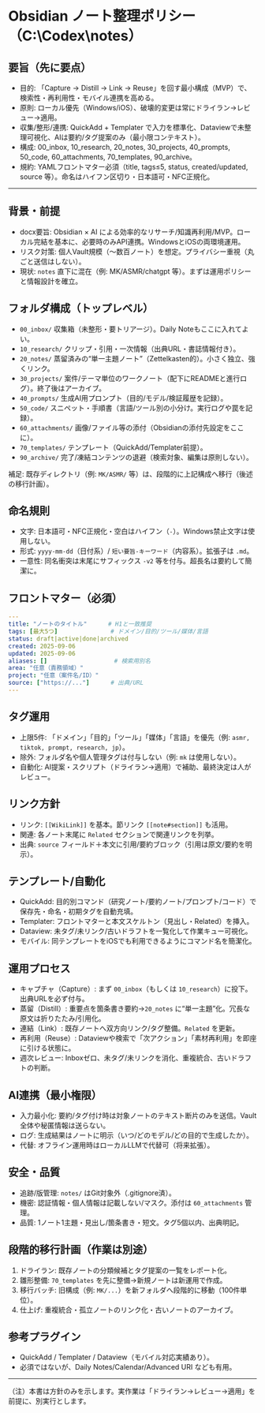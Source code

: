 # Obsidian ノート整理ポリシー（C:\\Codex\\notes）

## 要旨（先に要点）
- 目的: 「Capture → Distill → Link → Reuse」を回す最小構成（MVP）で、検索性・再利用性・モバイル連携を高める。
- 原則: ローカル優先（Windows/iOS）、破壊的変更は常にドライラン→レビュー→適用。
- 収集/整形/連携: QuickAdd + Templater で入力を標準化、Dataviewで未整理可視化、AIは要約/タグ提案のみ（最小限コンテキスト）。
- 構成: 00_inbox, 10_research, 20_notes, 30_projects, 40_prompts, 50_code, 60_attachments, 70_templates, 90_archive。
- 規約: YAMLフロントマター必須（title, tags≤5, status, created/updated, source 等）。命名はハイフン区切り・日本語可・NFC正規化。

---

## 背景・前提
- docx要旨: Obsidian × AI による効率的なリサーチ/知識再利用/MVP。ローカル完結を基本に、必要時のみAPI連携。WindowsとiOSの両環境運用。
- リスク対策: 個人Vault規模（〜数百ノート）を想定。プライバシー重視（丸ごと送信はしない）。
- 現状: `notes` 直下に混在（例: MK/ASMR/chatgpt 等）。まずは運用ポリシーと情報設計を確立。

## フォルダ構成（トップレベル）
- `00_inbox/` 収集箱（未整形・要トリアージ）。Daily Noteもここに入れてよい。
- `10_research/` クリップ・引用・一次情報（出典URL・書誌情報付き）。
- `20_notes/` 蒸留済みの“単一主題ノート”（Zettelkasten的）。小さく独立、強くリンク。
- `30_projects/` 案件/テーマ単位のワークノート（配下にREADMEと進行ログ）。終了後はアーカイブ。
- `40_prompts/` 生成AI用プロンプト（目的/モデル/検証履歴を記録）。
- `50_code/` スニペット・手順書（言語/ツール別の小分け。実行ログや罠を記録）。
- `60_attachments/` 画像/ファイル等の添付（Obsidianの添付先設定をここに）。
- `70_templates/` テンプレート（QuickAdd/Templater前提）。
- `90_archive/` 完了/凍結コンテンツの退避（検索対象、編集は原則しない）。

補足: 既存ディレクトリ（例: `MK/ASMR/` 等）は、段階的に上記構成へ移行（後述の移行計画）。

## 命名規則
- 文字: 日本語可・NFC正規化・空白はハイフン（`-`）。Windows禁止文字は使用しない。
- 形式: `yyyy-mm-dd`（日付系）/ `短い要旨-キーワード`（内容系）。拡張子は `.md`。
- 一意性: 同名衝突は末尾にサフィックス `-v2` 等を付与。超長名は要約して簡潔に。

## フロントマター（必須）
```yaml
---
title: "ノートのタイトル"      # H1と一致推奨
tags: [最大5つ]               # ドメイン/目的/ツール/媒体/言語
status: draft|active|done|archived
created: 2025-09-06
updated: 2025-09-06
aliases: []                   # 検索用別名
area: "任意（責務領域）"
project: "任意（案件名/ID）"
source: ["https://..."]      # 出典/URL
---
```

## タグ運用
- 上限5件: 「ドメイン」「目的」「ツール」「媒体」「言語」を優先（例: `asmr, tiktok, prompt, research, jp`）。
- 除外: フォルダ名や個人管理タグは付与しない（例: `mk` は使用しない）。
- 自動化: AI提案・スクリプト（ドライラン→適用）で補助、最終決定は人がレビュー。

## リンク方針
- リンク: `[[WikiLink]]` を基本。節リンク `[[note#section]]` も活用。
- 関連: 各ノート末尾に `Related` セクションで関連リンクを列挙。
- 出典: `source` フィールド＋本文に引用/要約ブロック（引用は原文/要約を明示）。

## テンプレート/自動化
- QuickAdd: 目的別コマンド（研究ノート/要約ノート/プロンプト/コード）で保存先・命名・初期タグを自動充填。
- Templater: フロントマターと本文スケルトン（見出し・Related）を挿入。
- Dataview: 未タグ/未リンク/古いドラフトを一覧化して作業キュー可視化。
- モバイル: 同テンプレートをiOSでも利用できるようにコマンド名を簡潔化。

## 運用プロセス
- キャプチャ（Capture）: まず `00_inbox`（もしくは `10_research`）に投下。出典URLを必ず付与。
- 蒸留（Distill）: 重要点を箇条書き要約→`20_notes` に“単一主題”化。冗長な原文は折りたたみ/引用化。
- 連結（Link）: 既存ノートへ双方向リンク/タグ整備。`Related` を更新。
- 再利用（Reuse）: Dataviewや検索で「次アクション」「素材再利用」を即座に引ける状態に。
- 週次レビュー: Inboxゼロ、未タグ/未リンクを消化、重複統合、古いドラフトの判断。

## AI連携（最小権限）
- 入力最小化: 要約/タグ付け時は対象ノートのテキスト断片のみを送信。Vault全体や秘匿情報は送らない。
- ログ: 生成結果はノートに明示（いつ/どのモデル/どの目的で生成したか）。
- 代替: オフライン運用時はローカルLLMで代替可（将来拡張）。

## 安全・品質
- 追跡/版管理: `notes/` はGit対象外（.gitignore済）。
- 機密: 認証情報・個人情報は記載しない/マスク。添付は `60_attachments` 管理。
- 品質: 1ノート1主題・見出し/箇条書き・短文。タグ5個以内、出典明記。

## 段階的移行計画（作業は別途）
1) ドライラン: 既存ノートの分類候補とタグ提案の一覧をレポート化。
2) 雛形整備: `70_templates` を先に整備→新規ノートは新運用で作成。
3) 移行バッチ: 旧構成（例: `MK/...`）を新フォルダへ段階的に移動（100件単位）。
4) 仕上げ: 重複統合・孤立ノートのリンク化・古いノートのアーカイブ。

## 参考プラグイン
- QuickAdd / Templater / Dataview（モバイル対応実績あり）。
- 必須ではないが、Daily Notes/Calendar/Advanced URI なども有用。

---

（注）本書は方針のみを示します。実作業は「ドライラン→レビュー→適用」を前提に、別実行とします。

